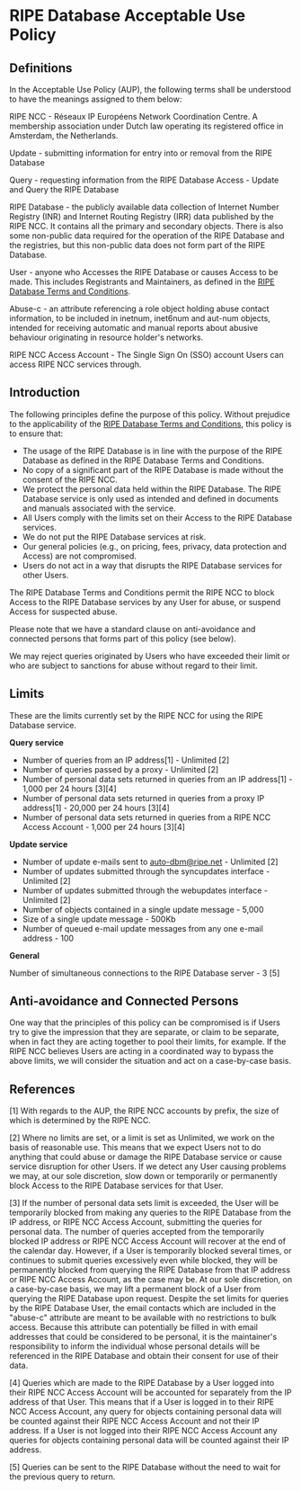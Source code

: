 <noscript><style>#downloadBtn{ display: none; }header.VPNav{ display: none !important; }aside.VPSidebar{ display:none; }footer.VPDocFooter{ display: none; }.VPSearch{display: none;}</style></noscript>

# RIPE Database Acceptable Use Policy


## Definitions

In the Acceptable Use Policy (AUP), the following terms shall be understood to have the meanings assigned to them below:

RIPE NCC - Réseaux IP Européens Network Coordination Centre. A membership association under Dutch law operating its registered office in Amsterdam, the Netherlands.

Update - submitting information for entry into or removal from the RIPE Database

Query - requesting information from the RIPE Database
Access - Update and Query the RIPE Database

RIPE Database - the publicly available data collection of Internet Number Registry (INR) and Internet Routing Registry (IRR) data published by the RIPE NCC. It contains all the primary and secondary objects. There is also some non-public data required for the operation of the RIPE Database and the registries, but this non-public data does not form part of the RIPE Database.

User - anyone who Accesses the RIPE Database or causes Access to be made. This includes Registrants and Maintainers, as defined in the [RIPE Database Terms and Conditions](HTML-Terms-And-Conditions#ripe-database-terms-and-conditions).

Abuse-c - an attribute referencing a role object holding abuse contact information, to be included in inetnum, inet6num and aut-num objects, intended for receiving automatic and manual reports about abusive behaviour originating in resource holder's networks.

RIPE NCC Access Account - The Single Sign On (SSO) account Users can access RIPE NCC services through.

## Introduction

The following principles define the purpose of this policy. Without prejudice to the applicability of the [RIPE Database Terms and Conditions](HTML-Terms-And-Conditions#ripe-database-terms-and-conditions), this policy is to ensure that:

* The usage of the RIPE Database is in line with the purpose of the RIPE Database as defined in the RIPE Database Terms and Conditions.
* No copy of a significant part of the RIPE Database is made without the consent of the RIPE NCC.
* We protect the personal data held within the RIPE Database.
The RIPE Database service is only used as intended and defined in documents and manuals associated with the service.
* All Users comply with the limits set on their Access to the RIPE Database services.
* We do not put the RIPE Database services at risk.
* Our general policies (e.g., on pricing, fees, privacy, data protection and Access) are not compromised.
* Users do not act in a way that disrupts the RIPE Database services for other Users.

The RIPE Database Terms and Conditions permit the RIPE NCC to block Access to the RIPE Database services by any User for abuse, or suspend Access for suspected abuse.

Please note that we have a standard clause on anti-avoidance and connected persons that forms part of this policy (see below).

We may reject queries originated by Users who have exceeded their limit or who are subject to sanctions for abuse without regard to their limit.

## Limits

These are the limits currently set by the RIPE NCC for using the RIPE Database service.

**Query service**

* Number of queries from an IP address[1] - Unlimited [2]
* Number of queries passed by a proxy - Unlimited [2]
* Number of personal data sets returned in queries from an IP address[1] - 1,000 per 24 hours [3][4]
* Number of personal data sets returned in queries from a proxy IP address[1] - 20,000 per 24 hours [3][4]
* Number of personal data sets returned in queries from a RIPE NCC Access Account - 1,000 per 24 hours [3][4]

**Update service**

* Number of update e-mails sent to [auto-dbm@ripe.net](mailto:auto-dbm@ripe.net) - Unlimited [2]
* Number of updates submitted through the syncupdates interface - Unlimited [2]
* Number of updates submitted through the webupdates interface - Unlimited [2]
* Number of objects contained in a single update message - 5,000
* Size of a single update message - 500Kb
* Number of queued e-mail update messages from any one e-mail address - 100

**General**

Number of simultaneous connections to the RIPE Database server - 3 [5]

## Anti-avoidance and Connected Persons

One way that the principles of this policy can be compromised is if Users try to give the impression that they are separate, or claim to be separate, when in fact they are acting together to pool their limits, for example. If the RIPE NCC believes Users are acting in a coordinated way to bypass the above limits, we will consider the situation and act on a case-by-case basis.

## References

[1] With regards to the AUP, the RIPE NCC accounts by prefix, the size of which is determined by the RIPE NCC.

[2] Where no limits are set, or a limit is set as Unlimited, we work on the basis of reasonable use. This means that we expect Users not to do anything that could abuse or damage the RIPE Database service or cause service disruption for other Users. If we detect any User causing problems we may, at our sole discretion, slow down or temporarily or permanently block Access to the RIPE Database services for that User.

[3] If the number of personal data sets limit is exceeded, the User will be temporarily blocked from making any queries to the RIPE Database from the IP address, or RIPE NCC Access Account, submitting the queries for personal data. The number of queries accepted from the temporarily blocked IP address or RIPE NCC Access Account will recover at the end of the calendar day. However, if a User is temporarily blocked several times, or continues to submit queries excessively even while blocked, they will be permanently blocked from querying the RIPE Database from that IP address or RIPE NCC Access Account, as the case may be. At our sole discretion, on a case-by-case basis, we may lift a permanent block of a User from querying the RIPE Database upon request. Despite the set limits for queries by the RIPE Database User, the email contacts which are included in the "abuse-c" attribute are meant to be available with no restrictions to bulk access. Because this attribute can potentially be filled in with email addresses that could be considered to be personal, it is the maintainer's responsibility to inform the individual whose personal details will be referenced in the RIPE Database and obtain their consent for use of their data.

[4] Queries which are made to the RIPE Database by a User logged into their RIPE NCC Access Account will be accounted for separately from the IP address of that User. This means that if a User is logged in to their RIPE NCC Access Account, any query for objects containing personal data will be counted against their RIPE NCC Access Account and not their IP address. If a User is not logged into their RIPE NCC Access Account any queries for objects containing personal data will be counted against their IP address.

[5] Queries can be sent to the RIPE Database without the need to wait for the previous query to return.
